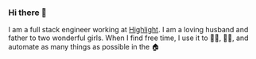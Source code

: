 ### Hi there 👋

I am a full stack engineer working at [Highlight](https://highlight.io). I am a loving husband and father to two wonderful girls. When I find free time, I use it to :running_man:, :man_cook:, and automate as many things as possible in the :house:


<!--
**et/et** is a ✨ _special_ ✨ repository because its `README.md` (this file) appears on your GitHub profile.

Here are some ideas to get you started:

- 🔭 I’m currently working on ...
- 🌱 I’m currently learning ...
- 👯 I’m looking to collaborate on ...
- 🤔 I’m looking for help with ...
- 💬 Ask me about ...
- 📫 How to reach me: ...
- 😄 Pronouns: ...
- ⚡ Fun fact: ...
-->
